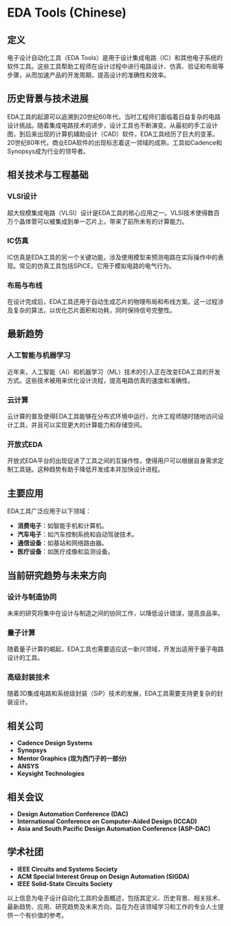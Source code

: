# EDA Tools (Chinese)

## 定义

电子设计自动化工具（EDA Tools）是用于设计集成电路（IC）和其他电子系统的软件工具。这些工具帮助工程师在设计过程中进行电路设计、仿真、验证和布局等步骤，从而加速产品的开发周期，提高设计的准确性和效率。

## 历史背景与技术进展

EDA工具的起源可以追溯到20世纪60年代，当时工程师们面临着日益复杂的电路设计挑战。随着集成电路技术的进步，设计工具也不断演变。从最初的手工设计图，到后来出现的计算机辅助设计（CAD）软件，EDA工具经历了巨大的变革。20世纪80年代，商业EDA软件的出现标志着这一领域的成熟，工具如Cadence和Synopsys成为行业的领导者。

## 相关技术与工程基础

### VLSI设计

超大规模集成电路（VLSI）设计是EDA工具的核心应用之一。VLSI技术使得数百万个晶体管可以被集成到单一芯片上，带来了前所未有的计算能力。

### IC仿真

IC仿真是EDA工具的另一个关键功能，涉及使用模型来预测电路在实际操作中的表现。常见的仿真工具包括SPICE，它用于模拟电路的电气行为。

### 布局与布线

在设计完成后，EDA工具还用于自动生成芯片的物理布局和布线方案。这一过程涉及复杂的算法，以优化芯片面积和功耗，同时保持信号完整性。

## 最新趋势

### 人工智能与机器学习

近年来，人工智能（AI）和机器学习（ML）技术的引入正在改变EDA工具的开发方式。这些技术被用来优化设计流程，提高电路仿真的速度和准确性。

### 云计算

云计算的普及使得EDA工具能够在分布式环境中运行，允许工程师随时随地访问设计工具，并且可以实现更大的计算能力和存储空间。

### 开放式EDA

开放式EDA平台的出现促进了工具之间的互操作性，使得用户可以根据自身需求定制工具链。这种趋势有助于降低开发成本并加快设计进程。

## 主要应用

EDA工具广泛应用于以下领域：

- **消费电子**：如智能手机和计算机。
- **汽车电子**：如汽车控制系统和自动驾驶技术。
- **通信设备**：如基站和网络路由器。
- **医疗设备**：如医疗成像和监测设备。

## 当前研究趋势与未来方向

### 设计与制造协同

未来的研究将集中在设计与制造之间的协同工作，以降低设计错误，提高良品率。

### 量子计算

随着量子计算的崛起，EDA工具也需要适应这一新兴领域，开发出适用于量子电路设计的工具。

### 高级封装技术

随着3D集成电路和系统级封装（SiP）技术的发展，EDA工具需要支持更复杂的封装设计。

## 相关公司

- **Cadence Design Systems**
- **Synopsys**
- **Mentor Graphics (现为西门子的一部分)**
- **ANSYS**
- **Keysight Technologies**

## 相关会议

- **Design Automation Conference (DAC)**
- **International Conference on Computer-Aided Design (ICCAD)**
- **Asia and South Pacific Design Automation Conference (ASP-DAC)**

## 学术社团

- **IEEE Circuits and Systems Society**
- **ACM Special Interest Group on Design Automation (SIGDA)**
- **IEEE Solid-State Circuits Society**

以上信息为电子设计自动化工具的全面概述，包括其定义、历史背景、相关技术、最新趋势、应用、研究趋势及未来方向，旨在为在该领域学习和工作的专业人士提供一个有价值的参考。